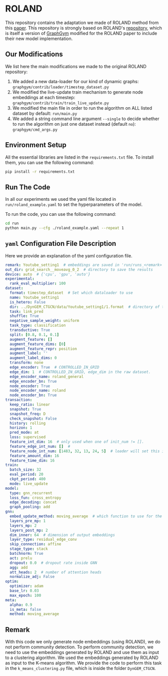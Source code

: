 # ROLAND
This repository contains the adaptation we made of ROLAND method from this [paper](https://arxiv.org/abs/2208.07239). This repository is strongly based on ROLAND's [repository](https://github.com/snap-stanford/roland), which is itself a version of [GraphGym](https://github.com/snap-stanford/GraphGym) modified for the ROLAND paper to include their new model implementation.

## Our Modifications
We list here the main modifications we made to the original ROLAND repository:

1. We added a new data-loader for our kind of dynamic graphs: `graphgym/contrib/loader/timestep_dataset.py`
2. We modified the live-update train mechanism to generate node embeddings at each timestep: `graphgym/contrib/train/train_live_update.py`
3. We modified the main file in order to run the algorithm on ALL listed dataset by default: `run/main.py`
4. We added a string command line argument `--single` to decide whether to run the algorithm on just one dataset instead (default `no`): `graphgym/cmd_args.py`

## Environment Setup
All the essential libraries are listed in the `requirements.txt` file. To install them, you can use the following command:

```bash
pip install -r requirements.txt
```

## Run The Code
In all our experiments we used the yaml file located in `run/roland_example.yaml` to set the hyperparameters of the model.

To run the code, you can use the following command:

```bash
cd run
python main.py --cfg ./roland_example.yaml --repeat 1
```

## `yaml` Configuration File Description
Here we provide an explanation of the yaml configuration file.

```yaml
remark: Youtube_setting1  # embeddings are saved in 'run/runs_<remark>' (important just when --single=True)
out_dir: grid_search__moveavg_0_2  # directory to save the results
device: auto  # {'cpu', 'gpu', 'auto'}
experimental:
  rank_eval_multiplier: 100
dataset:
  format: timestep_dataset  # Set which dataloader to use
  name: Youtube_setting1 
  is_hetero: False
  dir: ../DynGEM_CTGCN/data/Youtube_setting1/1.format  # directory of the dataset (important just whn --single=True)
  task: link_pred
  shuffle: True
  negative_sample_weight: uniform
  task_type: classification
  transductive: True
  split: [0.8, 0.1, 0.1]
  augment_feature: []
  augment_feature_dims: [0]
  augment_feature_repr: position
  augment_label: ''
  augment_label_dims: 0
  transform: none
  edge_encoder: True  # CONTROLLED_IN_GRID
  edge_dim: 1  # CONTROLLED_IN_GRID, edge_dim in the raw dataset.
  edge_encoder_name: roland_general
  edge_encoder_bn: True
  node_encoder: True
  node_encoder_name: roland
  node_encoder_bn: True
transaction:
  keep_ratio: linear
  snapshot: True
  snapshot_freq: D
  check_snapshot: False
  history: rolling
  horizon: 1
  pred_mode: at
  loss: supervised
  feature_int_dim: 16  # only used when one of init_num != [].
  feature_edge_int_num: []  #
  feature_node_int_num: [1483, 32, 13, 24, 5]  # loader will set this if needed.
  feature_amount_dim: 16
  feature_time_dim: 16
train:
  batch_size: 32
  eval_period: 20
  ckpt_period: 400
  mode: live_update
model:
  type: gnn_recurrent
  loss_fun: cross_entropy
  edge_decoding: concat
  graph_pooling: add
gnn:
  embed_update_method: moving_average  # which function to use for the embedding UPDATE {'mlp', 'moving_average', 'gru'}
  layers_pre_mp: 1
  layers_mp: 2
  layers_post_mp: 2
  dim_inner: 64  # dimension of output embeddings
  layer_type: residual_edge_conv
  skip_connection: affine
  stage_type: stack
  batchnorm: True
  act: prelu
  dropout: 0.0  # dropout rate inside GNN
  agg: add
  att_heads: 2  # number of attention heads
  normalize_adj: False
optim:
  optimizer: adam
  base_lr: 0.03
  max_epoch: 100
meta:
  alpha: 0.9
  is_meta: false
  method: moving_average
```

## Remark
With this code we only generate node embeddings (using ROLAND), we do not perform community detection. To perform community detection, we need to use the embeddings generated by ROLAND and use them as input to a clustering algorithm. We used the embeddings generated by ROLAND as input to the K-means algorithm. We provide the code to perform this task in the `k_means_clustering.py` file, which is inside the folder `DynGEM_CTGCN`.
